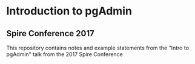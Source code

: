 Introduction to pgAdmin
=======================

Spire Conference 2017
---------------------

This repository contains notes and example statements from the "Intro to pgAdmin"
talk from the 2017 Spire Conference
